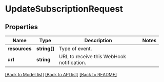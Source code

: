 # UpdateSubscriptionRequest

## Properties
Name | Type | Description | Notes
------------ | ------------- | ------------- | -------------
**resources** | **string[]** | Type of event. | 
**url** | **string** | URL to receive this WebHook notification. | 

[[Back to Model list]](../README.md#documentation-for-models) [[Back to API list]](../README.md#documentation-for-api-endpoints) [[Back to README]](../README.md)



